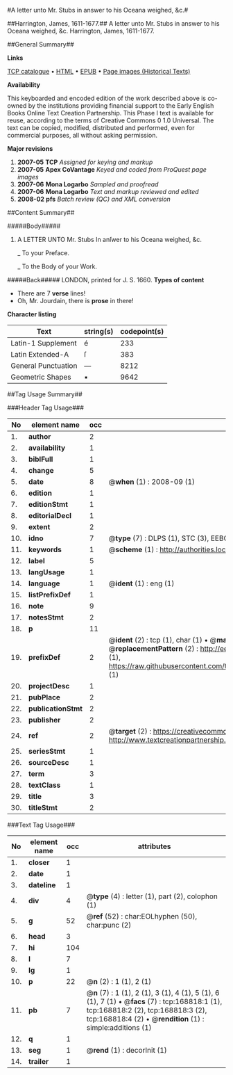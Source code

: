 #A letter unto Mr. Stubs in answer to his Oceana weighed, &c.#

##Harrington, James, 1611-1677.##
A letter unto Mr. Stubs in answer to his Oceana weighed, &c.
Harrington, James, 1611-1677.

##General Summary##

**Links**

[TCP catalogue](http://www.ota.ox.ac.uk/tcp/)  • 
[HTML](http://tei.it.ox.ac.uk/tcp/Texts-HTML/free/A87/A87133.html)  • 
[EPUB](http://tei.it.ox.ac.uk/tcp/Texts-EPUB/free/A87/A87133.epub) • 
[Page images (Historical Texts)](https://data.historicaltexts.jisc.ac.uk/view?pubId=eebo-99862984e&pageId=eebo-99862984e-168818-1)

**Availability**

This keyboarded and encoded edition of the
	       work described above is co-owned by the institutions
	       providing financial support to the Early English Books
	       Online Text Creation Partnership. This Phase I text is
	       available for reuse, according to the terms of Creative
	       Commons 0 1.0 Universal. The text can be copied,
	       modified, distributed and performed, even for
	       commercial purposes, all without asking permission.

**Major revisions**

1. __2007-05__ __TCP__ *Assigned for keying and markup*
1. __2007-05__ __Apex CoVantage__ *Keyed and coded from ProQuest page images*
1. __2007-06__ __Mona Logarbo__ *Sampled and proofread*
1. __2007-06__ __Mona Logarbo__ *Text and markup reviewed and edited*
1. __2008-02__ __pfs__ *Batch review (QC) and XML conversion*

##Content Summary##

#####Body#####

1. A LETTER UNTO Mr. Stubs In anſwer to his Oceana weighed, &c.

    _ To your Preface.

    _ To the Body of your Work.

#####Back#####
LONDON, printed for J. S. 1660.
**Types of content**

  * There are 7 **verse** lines!
  * Oh, Mr. Jourdain, there is **prose** in there!

**Character listing**


|Text|string(s)|codepoint(s)|
|---|---|---|
|Latin-1 Supplement|é|233|
|Latin Extended-A|ſ|383|
|General Punctuation|—|8212|
|Geometric Shapes|▪|9642|

##Tag Usage Summary##

###Header Tag Usage###

|No|element name|occ|attributes|
|---|---|---|---|
|1.|__author__|2||
|2.|__availability__|1||
|3.|__biblFull__|1||
|4.|__change__|5||
|5.|__date__|8| @__when__ (1) : 2008-09 (1)|
|6.|__edition__|1||
|7.|__editionStmt__|1||
|8.|__editorialDecl__|1||
|9.|__extent__|2||
|10.|__idno__|7| @__type__ (7) : DLPS (1), STC (3), EEBO-CITATION (1), PROQUEST (1), VID (1)|
|11.|__keywords__|1| @__scheme__ (1) : http://authorities.loc.gov/ (1)|
|12.|__label__|5||
|13.|__langUsage__|1||
|14.|__language__|1| @__ident__ (1) : eng (1)|
|15.|__listPrefixDef__|1||
|16.|__note__|9||
|17.|__notesStmt__|2||
|18.|__p__|11||
|19.|__prefixDef__|2| @__ident__ (2) : tcp (1), char (1)  •  @__matchPattern__ (2) : ([0-9\-]+):([0-9IVX]+) (1), (.+) (1)  •  @__replacementPattern__ (2) : http://eebo.chadwyck.com/downloadtiff?vid=$1&page=$2 (1), https://raw.githubusercontent.com/textcreationpartnership/Texts/master/tcpchars.xml#$1 (1)|
|20.|__projectDesc__|1||
|21.|__pubPlace__|2||
|22.|__publicationStmt__|2||
|23.|__publisher__|2||
|24.|__ref__|2| @__target__ (2) : https://creativecommons.org/publicdomain/zero/1.0/ (1), http://www.textcreationpartnership.org/docs/. (1)|
|25.|__seriesStmt__|1||
|26.|__sourceDesc__|1||
|27.|__term__|3||
|28.|__textClass__|1||
|29.|__title__|3||
|30.|__titleStmt__|2||


###Text Tag Usage###

|No|element name|occ|attributes|
|---|---|---|---|
|1.|__closer__|1||
|2.|__date__|1||
|3.|__dateline__|1||
|4.|__div__|4| @__type__ (4) : letter (1), part (2), colophon (1)|
|5.|__g__|52| @__ref__ (52) : char:EOLhyphen (50), char:punc (2)|
|6.|__head__|3||
|7.|__hi__|104||
|8.|__l__|7||
|9.|__lg__|1||
|10.|__p__|22| @__n__ (2) : 1 (1), 2 (1)|
|11.|__pb__|7| @__n__ (7) : 1 (1), 2 (1), 3 (1), 4 (1), 5 (1), 6 (1), 7 (1)  •  @__facs__ (7) : tcp:168818:1 (1), tcp:168818:2 (2), tcp:168818:3 (2), tcp:168818:4 (2)  •  @__rendition__ (1) : simple:additions (1)|
|12.|__q__|1||
|13.|__seg__|1| @__rend__ (1) : decorInit (1)|
|14.|__trailer__|1||
